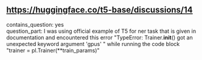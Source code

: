 ## https://huggingface.co/t5-base/discussions/14

contains_question: yes  
question_part: I was using official example of T5 for ner task that is given in documentation and encountered this error "TypeError: Trainer.__init__() got an unexpected keyword argument 'gpus' " while running the code block "trainer = pl.Trainer(**train_params)"